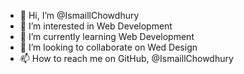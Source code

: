 - 👋 Hi, I’m @IsmaillChowdhury
- 👀 I’m interested in Web Development
- 🌱 I’m currently learning Web Development
- 💞️ I’m looking to collaborate on Wed Design
- 📫 How to reach me on GitHub, @IsmaillChowdhury

<!---
IsmaillChowdhury/IsmaillChowdhury is a ✨ special ✨ repository because its `README.md` (this file) appears on your GitHub profile.
You can click the Preview link to take a look at your changes.
--->
